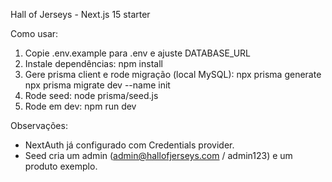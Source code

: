 Hall of Jerseys - Next.js 15 starter

Como usar:

1) Copie .env.example para .env e ajuste DATABASE_URL
2) Instale dependências:
   npm install
3) Gere prisma client e rode migração (local MySQL):
   npx prisma generate
   npx prisma migrate dev --name init
4) Rode seed:
   node prisma/seed.js
5) Rode em dev:
   npm run dev

Observações:
- NextAuth já configurado com Credentials provider.
- Seed cria um admin (admin@hallofjerseys.com / admin123) e um produto exemplo.
